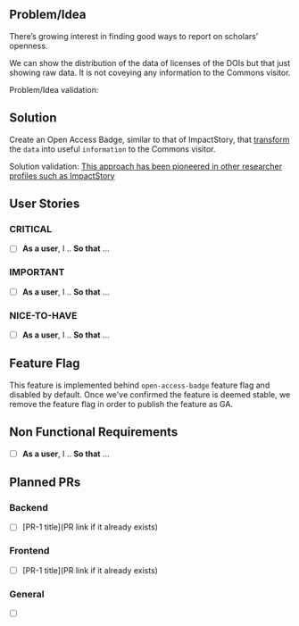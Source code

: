 ## Problem/Idea

There’s growing interest in finding good ways to report on scholars’ openness. 

We can show the distribution of the data of licenses of the DOIs but that just showing raw data. It is not coveying any information to the Commons visitor. 

Problem/Idea validation: [](https://jlsc-pub.org/articles/abstract/10.7710/2162-3309.1025/)

## Solution 

Create an Open Access Badge, similar to that of ImpactStory, that [transform](https://danielmiessler.com/blog/difference-data-information-intelligence/) the `data` into useful `information` to the Commons visitor.

Solution validation: [This approach has been pioneered in other researcher profiles such as ImpactStory](https://blog.ourresearch.org/what-level-of-open-access-scholar-are-you/)

## User Stories

### CRITICAL
- [ ] **As a user**, I .. **So that** ...

### IMPORTANT
- [ ] **As a user**, I .. **So that** ...

### NICE-TO-HAVE
- [ ] **As a user**, I .. **So that** ...

## Feature Flag

This feature is implemented behind `open-access-badge` feature flag and disabled by default.
Once we've confirmed the feature is deemed stable, we remove the feature flag in order to publish the feature as GA.
<!-- Read more [Feature flags in development of GitLab](https://docs.gitlab.com/ee/development/feature_flags/) -->

## Non Functional Requirements

- [ ] **As a user**, I .. **So that** ...


## Planned PRs

### Backend

- [ ] [PR-1 title](PR link if it already exists)

### Frontend

- [ ] [PR-1 title](PR link if it already exists)

### General

- [ ] []()
